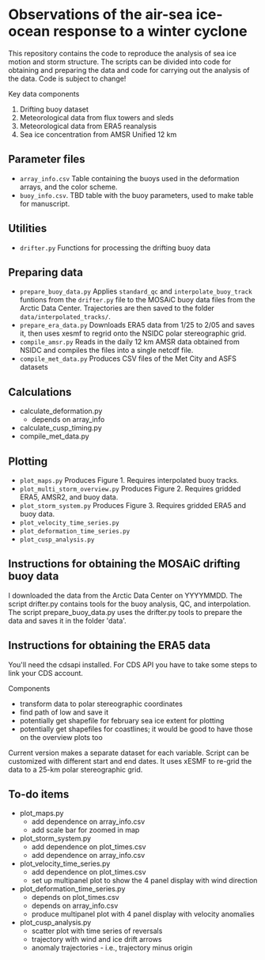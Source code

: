 # Observations of the air-sea ice-ocean response to a winter cyclone

This repository contains the code to reproduce the analysis of sea ice motion and storm structure. The scripts can be divided into code for obtaining and preparing the data and code for carrying out the analysis of the data. Code is subject to change! 

Key data components
1. Drifting buoy dataset
2. Meteorological data from flux towers and sleds
3. Meteorological data from ERA5 reanalysis
4. Sea ice concentration from AMSR Unified 12 km

## Parameter files
* `array_info.csv` Table containing the buoys used in the deformation arrays, and the color scheme.
* `buoy_info.csv`. TBD table with the buoy parameters, used to make table for manuscript.

## Utilities
* `drifter.py` Functions for processing the drifting buoy data

## Preparing data
* `prepare_buoy_data.py` Applies `standard_qc` and `interpolate_buoy_track` funtions from the `drifter.py` file to the MOSAiC buoy data files from the Arctic Data Center. Trajectories are then saved to the folder `data/interpolated_tracks/`.
* `prepare_era_data.py` Downloads ERA5 data from 1/25 to 2/05 and saves it, then uses xesmf to regrid onto the NSIDC polar stereographic grid.
* `compile_amsr.py` Reads in the daily 12 km AMSR data obtained from NSIDC and compiles the files into a single netcdf file.
* `compile_met_data.py` Produces CSV files of the Met City and ASFS datasets

## Calculations
* calculate_deformation.py
    - depends on array_info
* calculate_cusp_timing.py
* compile_met_data.py

## Plotting
* `plot_maps.py` Produces Figure 1. Requires interpolated buoy tracks.
* `plot_multi_storm_overview.py` Produces Figure 2. Requires gridded ERA5, AMSR2, and buoy data.
* `plot_storm_system.py` Produces Figure 3. Requires gridded ERA5 and buoy data.
* `plot_velocity_time_series.py`
* `plot_deformation_time_series.py`
* `plot_cusp_analysis.py`
    
## Instructions for obtaining the MOSAiC drifting buoy data
I downloaded the data from the Arctic Data Center on YYYYMMDD. The script drifter.py contains tools for the buoy analysis, QC, and interpolation. The script prepare_buoy_data.py uses the drifter.py tools to prepare the data and saves it in the folder 'data'.

## Instructions for obtaining the ERA5 data
You'll need the cdsapi installed. For CDS API you have to take some steps to link your CDS account. 

Components
- transform data to polar stereographic coordinates
- find path of low and save it
- potentially get shapefile for february sea ice extent for plotting
- potentially get shapefiles for coastlines; it would be good to have those on the overview plots too

Current version makes a separate dataset for each variable. Script can be customized with different start and end dates. It uses xESMF to re-grid the data to a 25-km polar stereographic grid. 

## To-do items
* plot_maps.py
    - add dependence on array_info.csv
    - add scale bar for zoomed in map
* plot_storm_system.py
    - add dependence on plot_times.csv
    - add dependence on array_info.csv
* plot_velocity_time_series.py
    - add dependence on plot_times.csv
    - set up multipanel plot to show the 4 panel display with wind direction
* plot_deformation_time_series.py
    - depends on plot_times.csv
    - depends on array_info.csv
    - produce multipanel plot with 4 panel display with velocity anomalies
* plot_cusp_analysis.py
    - scatter plot with time series of reversals
    - trajectory with wind and ice drift arrows
    - anomaly trajectories - i.e., trajectory minus origin